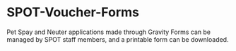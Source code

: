 # SPOT-Voucher-Forms
Pet Spay and Neuter applications made through Gravity Forms can be managed by SPOT staff members, and a printable form can be downloaded.
